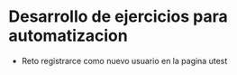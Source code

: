 # Desarrollo de ejercicios para automatizacion

* Reto registrarce como nuevo usuario en la pagina utest